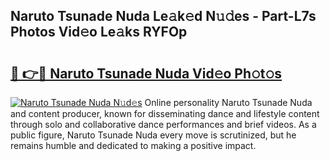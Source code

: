 ## Naruto Tsunade Nuda Le𝚊k𝚎d N𝚞𝚍es - Part-L7s Photos Vid𝚎o Le𝚊ks RYFOp

# <h2><a href="http://fbfgpy.evod.top/?m=Naruto+Tsunade+Nuda">🔗 👉🔴 Naruto Tsunade Nuda Vid𝚎o Ph𝚘t𝚘s</a></h2>

[![Naruto Tsunade Nuda N𝚞d𝚎s](https://i.imgur.com/8V9OHl7.gif)](http://fbfgpy.evod.top/?m=Naruto+Tsunade+Nuda)
Online personality Naruto Tsunade Nuda and content producer, known for disseminating dance and lifestyle content through solo and collaborative dance performances and brief videos. As a public figure, Naruto Tsunade Nuda every move is scrutinized, but he remains humble and dedicated to making a positive impact. 
